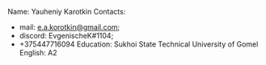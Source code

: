 Name: Yauheniy Karotkin
Contacts: 
- mail: e.a.korotkin@gmail.com; 
- discord: EvgenischeK#1104; 
- +375447716094
Education: Sukhoi State Technical University of Gomel
English: A2
